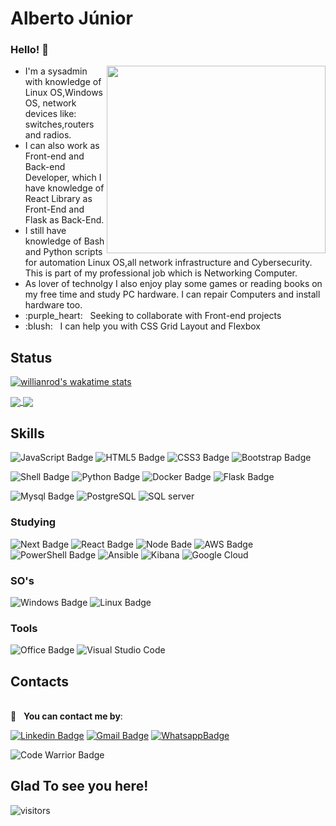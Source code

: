 # Alberto Júnior



### Hello! 👋

<p float="left">
 <img align="right" src="https://cdn.donmai.us/sample/be/d1/__lucca_ashtear_and_robo_chrono_trigger_drawn_by_hosodayo__sample-bed1d8c32591d5edd5dee39be2da27e7.jpg" width="350" height="300" /> 
 <ul>
 <li>I'm a sysadmin with knowledge of Linux OS,Windows OS, network devices like: switches,routers and radios. </li>
  
 <li> I can also work as Front-end and Back-end Developer, which I have knowledge of React Library as Front-End and Flask as Back-End.  </li>

  <li> I still have knowledge of Bash and Python scripts for automation Linux OS,all network infrastructure and Cybersecurity. This is part of my professional job which is Networking Computer. </li>

<li> As lover of technolgy I also enjoy play some games or reading books on my free time and study PC hardware. I can repair Computers and install hardware too.  </li>
  <li> :purple_heart: &nbsp; Seeking to collaborate with Front-end projects </li>
  <li> :blush: &nbsp; I can help you with CSS Grid Layout and Flexbox </li>
</ul>

</p>



 


## Status
[![willianrod's wakatime stats](https://github-readme-stats.vercel.app/api/wakatime?username=Wayfiding&theme=dark&show_icons=true&v2=true)](https://github.com/anuraghazra/github-readme-stats)

<a href="https://github.com/anuraghazra/github-readme-stats">
  <img align="center" src="https://github-readme-stats.vercel.app/api?username=Wayfiding&theme=dark&show_icons=true&layout=compact&hide=contribs,prs&count_private=true" />
</a>
<a href="https://github.com/anuraghazra/github-readme-stats">
  <img align="center" src="https://github-readme-stats.vercel.app/api/top-langs/?username=Wayfiding&theme=dark&show_icons=true&layout=compact" />
</a>




## Skills 

![JavaScript Badge](https://img.shields.io/badge/JavaScript-323330?style=for-the-badge&logo=javascript&logoColor=F7DF1E)   ![HTML5 Badge](https://img.shields.io/badge/HTML5-E34F26?style=for-the-badge&logo=html5&logoColor=white)  ![CSS3 Badge](https://img.shields.io/badge/CSS3-1572B6?style=for-the-badge&logo=css3&logoColor=white)  ![Bootstrap Badge](https://img.shields.io/badge/Bootstrap-563D7C?style=for-the-badge&logo=bootstrap&logoColor=white)

 ![Shell Badge](https://img.shields.io/badge/Shell_Script-121011?style=for-the-badge&logo=gnu-bash&logoColor=white) 
![Python Badge](https://img.shields.io/badge/Python-14354C?style=for-the-badge&logo=python&logoColor=yellow)
![Docker Badge](https://img.shields.io/badge/Docker-2CA5E0?style=for-the-badge&logo=docker&logoColor=white)
![Flask Badge](https://img.shields.io/badge/Flask-000000?style=for-the-badge&logo=flask&logoColor=white)

 
 ![Mysql Badge](https://img.shields.io/badge/MySQL-00000F?style=for-the-badge&logo=mysql&logoColor=white)  ![PostgreSQL](https://img.shields.io/badge/PostgreSQL-316192?style=for-the-badge&logo=postgresql&logoColor=white)  ![SQL server](https://img.shields.io/badge/Microsoft_SQL_Server-CC2927?style=for-the-badge&logo=microsoft-sql-server&logoColor=white)  
 
 
 ### Studying
 ![Next Badge](https://img.shields.io/badge/next.js-000000?style=for-the-badge&logo=next.js&logoColor=white) ![React Badge](https://img.shields.io/badge/React-20232A?style=for-the-badge&logo=react&logoColor=61DAFB)  ![Node Bade](https://img.shields.io/badge/Node.js-43853D?style=for-the-badge&logo=node.js&logoColor=white) ![AWS Badge](https://img.shields.io/badge/AWS-%23FF9900.svg?style=for-the-badge&logo=amazon-aws&logoColor=white) ![PowerShell Badge](https://img.shields.io/badge/PowerShell-5391FE?style=for-the-badge&logo=PowerShell&logoColor=white) ![Ansible](https://img.shields.io/badge/ansible-%231A1918.svg?style=for-the-badge&logo=ansible&logoColor=white) ![Kibana](https://img.shields.io/badge/Kibana-005571?style=for-the-badge&logo=Kibana&logoColor=white) ![Google Cloud](https://img.shields.io/badge/Google_Cloud-4285F4?style=for-the-badge&logo=google-cloud&logoColor=white)
 
 ### SO's
  ![Windows Badge](https://img.shields.io/badge/Windows-0078D6?style=for-the-badge&logo=windows&logoColor=white)  ![Linux Badge](https://img.shields.io/badge/Linux-FCC624?style=for-the-badge&logo=linux&logoColor=black)
  
  ### Tools 
 ![Office Badge](https://img.shields.io/badge/Microsoft_Office-D83B01?style=for-the-badge&logo=microsoft-office&logoColor=white)  ![Visual Studio Code](https://img.shields.io/badge/Visual_Studio_Code-0078D4?style=for-the-badge&logo=visual%20studio%20code&logoColor=white)

## Contacts
 <br/> :email: &nbsp; **You can contact me by**:
 
 [![Linkedin Badge](https://img.shields.io/badge/-AlbertoSouza-blue?style=flat-square&logo=Linkedin&logoColor=white&link=https://www.linkedin.com/in/alberto-souza/)](https://www.linkedin.com/in/alberto-souza/) [![Gmail Badge](https://img.shields.io/badge/-albertodt11@gmail.com-c14438?style=flat-square&logo=Gmail&logoColor=white&link=mailto:albertodt11@gmail.com)](mailto:albertodt11@gmail.com)  [![WhatsappBadge](https://img.shields.io/badge/WhatsApp-25D366?style=for-the-badge&logo=whatsapp&logoColor=white&link=https://wa.link/36dpdk)](https://wa.link/36dpdk)


![Code Warrior Badge](https://www.codewars.com/users/Albertojr/badges/large)

## Glad To see you here!  
![visitors](https://visitor-badge.glitch.me/badge?page_id=${your.Wayfiding}.${your.repo.id})  

 
<!--
**Wayfiding/Wayfiding** is a ✨ _special_ ✨ repository because its `README.md` (this file) appears on your GitHub profile.

Here are some ideas to get you started:

- 🔭 I’m currently working on ...
- 🌱 I’m currently learning ...
- 👯 I’m looking to collaborate on ...
- 🤔 I’m looking for help with ...
- 💬 Ask me about ...
- 📫 How to reach me: ...
- 😄 Pronouns: ...
- ⚡ Fun fact: ...
-->
